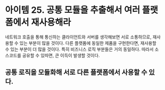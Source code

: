 # 아이템 25. 공통 모듈을 추출해서 여러 플랫폼에서 재사용해라

네트워크 호출을 통해 통신하는 클라이언트와 서버를 생각해보면 서로 소통하므로, 재사용할 수 있는 부분이 많을 것이다.
다른 플랫폼에 동일한 제품을 구현한다면, 재사용할 수 있는 부분이 더 많을 것이다. 특히 비즈니스 로직 부분들은 거의 동일하다.
따라서 소스코드를 공유할 수 있따면, 큰 이득이 발생할 것이다.

## 공통 로직을 모듈화해 서로 다른 플랫폼에서 사용할 수 있다.
